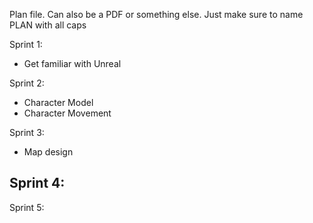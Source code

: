 Plan file. Can also be a PDF or something else. Just make sure to name PLAN with all caps

Sprint 1:
 - Get familiar with Unreal

Sprint 2:
 - Character Model
 - Character Movement

Sprint 3:
 - Map design

Sprint 4:
 - 

Sprint 5:
